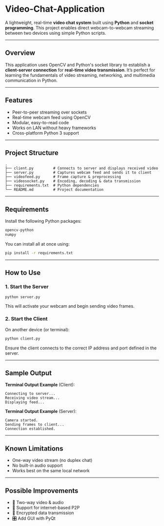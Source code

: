 # Video-Chat-Application

A lightweight, real-time **video chat system** built using **Python** and **socket programming**. This project enables direct webcam-to-webcam streaming between two devices using simple Python scripts.

---

## Overview

This application uses OpenCV and Python's socket library to establish a **client-server connection** for **real-time video transmission**. It’s perfect for learning the fundamentals of video streaming, networking, and multimedia communication in Python.

---

## Features

* Peer-to-peer streaming over sockets
* Real-time webcam feed using OpenCV
* Modular, easy-to-read code
* Works on LAN without heavy frameworks
* Cross-platform Python 3 support

---

## Project Structure

```
.
├── client.py         # Connects to server and displays received video
├── server.py         # Captures webcam feed and sends it to client
├── videofeed.py      # Frame capture & preprocessing
├── videosocket.py    # Encoding, decoding & data transmission
├── requirements.txt  # Python dependencies
└── README.md         # Project documentation
```

---

## Requirements

Install the following Python packages:

```txt
opencv-python
numpy
```

You can install all at once using:

```bash
pip install -r requirements.txt
```

---

## How to Use

### 1. Start the Server

```bash
python server.py
```

This will activate your webcam and begin sending video frames.

### 2. Start the Client

On another device (or terminal):

```bash
python client.py
```

Ensure the client connects to the correct IP address and port defined in the server.

---

## Sample Output

**Terminal Output Example** (Client):

```
Connecting to server...
Receiving video stream...
Displaying feed...
```

**Terminal Output Example** (Server):

```
Camera started.
Sending frames to client...
Connection established.
```

---

## Known Limitations

* One-way video stream (no duplex chat)
* No built-in audio support
* Works best on the same local network

---

## Possible Improvements

* 🔁 Two-way video & audio
* 📡 Support for internet-based P2P
* 🔐 Encrypted data transmission
* 🎛 Add GUI with PyQt
  
